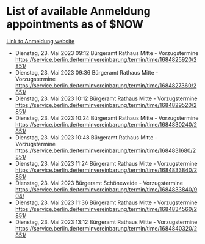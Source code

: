 # List of available Anmeldung appointments as of $NOW
[Link to Anmeldung website](https://service.berlin.de/terminvereinbarung/termin/tag.php?termin=1&anliegen[]=120686&dienstleisterlist=122210,122217,327316,122219,327312,122227,327314,122231,327346,122243,327348,122254,122252,329742,122260,329745,122262,329748,122271,327278,122273,327274,122277,327276,330436,122280,327294,122282,327290,122284,327292,122291,327270,122285,327266,122286,327264,122296,327268,150230,329760,122297,327286,122294,327284,122312,329763,122314,329775,122304,327330,122311,327334,122309,327332,317869,122281,327352,122279,329772,122283,122276,327324,122274,327326,122267,329766,122246,327318,122251,327320,122257,327322,122208,327298,122226,327300&herkunft=http%3A%2F%2Fservice.berlin.de%2Fdienstleistung%2F120686%2F)
- Dienstag, 23. Mai 2023 09:12 Bürgeramt Rathaus Mitte - Vorzugstermine https://service.berlin.de/terminvereinbarung/termin/time/1684825920/2851/
- Dienstag, 23. Mai 2023 09:36 Bürgeramt Rathaus Mitte - Vorzugstermine https://service.berlin.de/terminvereinbarung/termin/time/1684827360/2851/
- Dienstag, 23. Mai 2023 10:12 Bürgeramt Rathaus Mitte - Vorzugstermine https://service.berlin.de/terminvereinbarung/termin/time/1684829520/2851/
- Dienstag, 23. Mai 2023 10:24 Bürgeramt Rathaus Mitte - Vorzugstermine https://service.berlin.de/terminvereinbarung/termin/time/1684830240/2851/
- Dienstag, 23. Mai 2023 10:48 Bürgeramt Rathaus Mitte - Vorzugstermine https://service.berlin.de/terminvereinbarung/termin/time/1684831680/2851/
- Dienstag, 23. Mai 2023 11:24 Bürgeramt Rathaus Mitte - Vorzugstermine https://service.berlin.de/terminvereinbarung/termin/time/1684833840/2851/
- Dienstag, 23. Mai 2023  Bürgeramt Schöneweide - Vorzugstermine https://service.berlin.de/terminvereinbarung/termin/time/1684833840/904/
- Dienstag, 23. Mai 2023 11:36 Bürgeramt Rathaus Mitte - Vorzugstermine https://service.berlin.de/terminvereinbarung/termin/time/1684834560/2851/
- Dienstag, 23. Mai 2023 13:12 Bürgeramt Rathaus Mitte - Vorzugstermine https://service.berlin.de/terminvereinbarung/termin/time/1684840320/2851/
